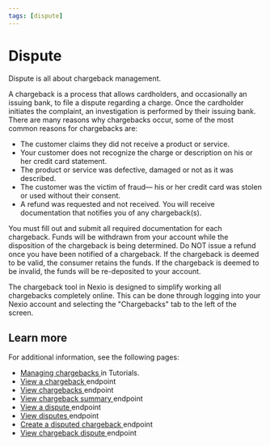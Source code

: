 ```yaml
---
tags: [dispute]
---
```

# Dispute
Dispute is all about chargeback management.

A chargeback is a process that allows cardholders, and occasionally an issuing bank, to file a dispute regarding a charge. Once the cardholder initiates the complaint, an investigation is performed by their issuing bank. There are many reasons why chargebacks occur, some of the most common reasons for chargebacks are:
- The customer claims they did not receive a product or service.
- Your customer does not recognize the charge or description on his or her credit card statement.
- The product or service was defective, damaged or not as it was described.
- The customer was the victim of fraud― his or her credit card was stolen or used without their consent.
- A refund was requested and not received. You will receive documentation that notifies you of any chargeback(s).

You must fill out and submit all required documentation for each chargeback. Funds will be withdrawn from your account while the disposition of the chargeback is being determined. Do NOT issue a refund once you have been notified of a chargeback. If the chargeback is deemed to be valid, the consumer retains the funds. If the chargeback is deemed to be invalid, the funds will be re-deposited to your account.

The chargeback tool in Nexio is designed to simplify working all chargebacks completely online.  This can be done through logging into your Nexio account and selecting the "Chargebacks" tab to the left of the screen.

## Learn more
For additional information, see the following pages:
- [Managing chargebacks <i role="img" aria-hidden="true" class="sl-icon far fa-external-link-alt fa-xs"></i>](https://docs-beta.nexiopay.com/docs/tutorials/docs/dispute/managing_chargebacks.md) in Tutorials.
- [View a chargeback <i role="img" aria-hidden="true" class="sl-icon far fa-external-link-alt fa-xs"></i>](https://docs-beta.nexiopay.com/docs/api-reference/reference/reporting.json/paths/~1chargeback~1v3~1{id}/get) endpoint
- [View chargebacks <i role="img" aria-hidden="true" class="sl-icon far fa-external-link-alt fa-xs"></i>](https://docs-beta.nexiopay.com/docs/api-reference/reference/reporting.json/paths/~1chargeback~1v3/get) endpoint
- [View chargeback summary <i role="img" aria-hidden="true" class="sl-icon far fa-external-link-alt fa-xs"></i>](https://docs-beta.nexiopay.com/docs/api-reference/reference/reporting.json/paths/~1chargeback~1v3~1summary/get) endpoint
- [View a dispute <i role="img" aria-hidden="true" class="sl-icon far fa-external-link-alt fa-xs"></i>](https://docs-beta.nexiopay.com/docs/api-reference/reference/reporting.json/paths/~1chargeback~1v3~1dispute~1{id}/get) endpoint
- [View disputes <i role="img" aria-hidden="true" class="sl-icon far fa-external-link-alt fa-xs"></i>](https://docs-beta.nexiopay.com/docs/api-reference/reference/reporting.json/paths/~1chargeback~1v3~1dispute/get) endpoint
- [Create a disputed chargeback <i role="img" aria-hidden="true" class="sl-icon far fa-external-link-alt fa-xs"></i>](https://docs-beta.nexiopay.com/docs/api-reference/reference/reporting.json/paths/~1chargeback~1v3~1dispute/post) endpoint
- [View chargeback dispute <i role="img" aria-hidden="true" class="sl-icon far fa-external-link-alt fa-xs"></i>](https://docs-beta.nexiopay.com/docs/api-reference/reference/reporting.json/paths/~1pdf~1v3~1dispute~1{chargebackId}/get) endpoint
